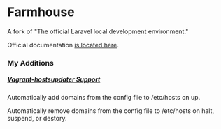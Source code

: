# Farmhouse

A fork of "The official Laravel local development environment."

Official documentation [is located here](http://laravel.com/docs/5.0/farmhouse).

### My Additions

##### [Vagrant-hostsupdater Support](https://github.com/cogitatio/vagrant-hostsupdater)

Automatically add domains from the config file to /etc/hosts on up.

Automatically remove domains from the config file to /etc/hosts on halt, suspend, or destory.